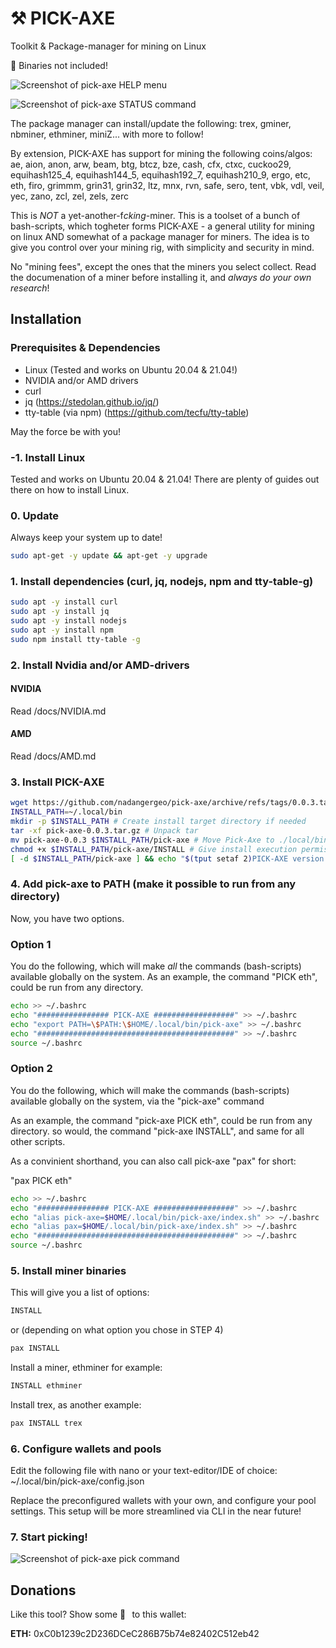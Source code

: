 # :hammer_and_pick: PICK-AXE

Toolkit & Package-manager for mining on Linux

:battery: Binaries not included!

![Screenshot of pick-axe HELP menu](https://github.com/nadangergeo/pick-axe/blob/main/screenshots/pick-axe_helpmenu_screenshot.png)

![Screenshot of pick-axe STATUS command](https://github.com/nadangergeo/pick-axe/blob/main/screenshots/pick-axe_status_screenshot.png)

The package manager can install/update the following: trex, gminer, nbminer, ethminer, miniZ...
with more to follow!

By extension, PICK-AXE has support for mining the following coins/algos:
ae, aion, anon, arw, beam, btg, btcz, bze, cash, cfx, ctxc, cuckoo29, equihash125_4, equihash144_5, equihash192_7, equihash210_9, ergo, etc, eth, firo, grimmm, grin31, grin32, ltz, mnx, rvn, safe, sero, tent, vbk, vdl, veil, yec, zano, zcl, zel, zels, zerc

This is *NOT* a yet-another-f*cking*-miner. This is a toolset of a bunch of bash-scripts, which
togheter forms PICK-AXE - a general utility for mining on linux AND somewhat of a package manager for miners.
The idea is to give you control over your mining rig, with simplicity and security in mind.

No "mining fees", except the ones that the miners you select collect.
Read the documenation of a miner before installing it, and *always do your own research*!

## Installation

### Prerequisites & Dependencies

- Linux (Tested and works on Ubuntu 20.04 & 21.04!)
- NVIDIA and/or AMD drivers
- curl
- jq (https://stedolan.github.io/jq/)
- tty-table (via npm) (https://github.com/tecfu/tty-table)

May the force be with you!

### -1. Install Linux
Tested and works on Ubuntu 20.04 & 21.04!
There are plenty of guides out there on how to install Linux.

### 0. Update
Always keep your system up to date!

 ```sh
sudo apt-get -y update && apt-get -y upgrade
```

### 1. Install dependencies (curl, jq, nodejs, npm and tty-table-g)
 ```sh
sudo apt -y install curl
sudo apt -y install jq
sudo apt -y install nodejs
sudo apt -y install npm
sudo npm install tty-table -g
```

### 2. Install Nvidia and/or AMD-drivers

#### NVIDIA
Read /docs/NVIDIA.md

#### AMD
Read /docs/AMD.md

### 3. Install PICK-AXE

 ```sh
wget https://github.com/nadangergeo/pick-axe/archive/refs/tags/0.0.3.tar.gz -O pick-axe-0.0.3.tar.gz
INSTALL_PATH=~/.local/bin
mkdir -p $INSTALL_PATH # Create install target directory if needed
tar -xf pick-axe-0.0.3.tar.gz # Unpack tar
mv pick-axe-0.0.3 $INSTALL_PATH/pick-axe # Move Pick-Axe to ./local/bin
chmod +x $INSTALL_PATH/pick-axe/INSTALL # Give install execution permission
[ -d $INSTALL_PATH/pick-axe ] && echo "$(tput setaf 2)PICK-AXE version 0.0.3 successfully installed! $(tput sgr0)" && rm -f pick-axe-0.0.3.tar.gz || echo -e "$(tput setaf 1)PICK-AXE installation failed! $(tput sgr0)\nTry unpacking the archive into $INSTALL_PATH/pick-axe manually!"

```

### 4. Add pick-axe to PATH (make it possible to run from any directory)

Now, you have two options. 

### Option 1
You do the following, which will make *all* the commands (bash-scripts) available globally on the system.
As an example, the command "PICK eth", could be run from any directory.

 ```sh
echo >> ~/.bashrc
echo "################ PICK-AXE ##################" >> ~/.bashrc
echo "export PATH=\$PATH:\$HOME/.local/bin/pick-axe" >> ~/.bashrc 
echo "############################################" >> ~/.bashrc
source ~/.bashrc
```

### Option 2
You do the following, which will make the commands (bash-scripts) available globally on the system,
via the "pick-axe" command

As an example, the command "pick-axe PICK eth", could be run from any directory.
so would, the command "pick-axe INSTALL", and same for all other scripts.

As a convinient shorthand, you can also call pick-axe "pax" for short:

"pax PICK eth"

 ```sh
echo >> ~/.bashrc
echo "################ PICK-AXE ##################" >> ~/.bashrc
echo "alias pick-axe=$HOME/.local/bin/pick-axe/index.sh" >> ~/.bashrc 
echo "alias pax=$HOME/.local/bin/pick-axe/index.sh" >> ~/.bashrc 
echo "############################################" >> ~/.bashrc
source ~/.bashrc
```

### 5. Install miner binaries

This will give you a list of options:

 ```sh
INSTALL
```
or (depending on what option you chose in STEP 4)

 ```sh
pax INSTALL
```

Install a miner, ethminer for example:

 ```sh
INSTALL ethminer
```
Install trex, as another example:

 ```sh
pax INSTALL trex
```

### 6. Configure wallets and pools
Edit the following file with nano or your text-editor/IDE of choice:
~/.local/bin/pick-axe/config.json

Replace the preconfigured wallets with your own, and configure your pool settings.
This setup will be more streamlined via CLI in the near future!

### 7. Start picking!
![Screenshot of pick-axe pick command](https://github.com/nadangergeo/pick-axe/blob/main/screenshots/pick-axe_pick_screenshot.png)

## Donations
Like this tool? Show some :black_heart:   to this wallet:

**ETH:** 0xC0b1239c2D236DCeC286B75b74e82402C512eb42

